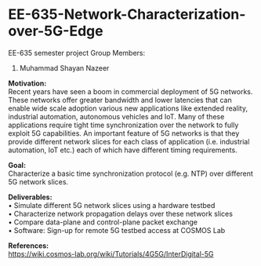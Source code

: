 # EE-635-Network-Characterization-over-5G-Edge
EE-635 semester project
Group Members:
  1. Muhammad Shayan Nazeer

**Motivation:** <br />
Recent years have seen a boom in commercial deployment of 5G networks. These
networks offer greater bandwidth and lower latencies that can enable wide scale adoption various
new applications like extended reality, industrial automation, autonomous vehicles and IoT. Many of
these applications require tight time synchronization over the network to fully exploit 5G capabilities.
An important feature of 5G networks is that they provide different network slices for each class of
application (i.e. industrial automation, IoT etc.) each of which have different timing requirements.

**Goal:** <br />
Characterize a basic time synchronization protocol (e.g. NTP) over different 5G network slices.

**Deliverables:** <br />
• Simulate different 5G network slices using a hardware testbed <br />
• Characterize network propagation delays over these network slices <br />
• Compare data-plane and control-plane packet exchange <br />
• Software: Sign-up for remote 5G testbed access at COSMOS Lab <br />

**References:** <br />
https://wiki.cosmos-lab.org/wiki/Tutorials/4G5G/InterDigital-5G
